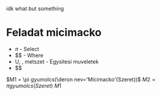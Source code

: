 idk what but something

# Feladat micimacko
- $\pi$  - Select
- $\$ - Where
- U, \, metszet - Egysitesi muveletek
- $\$

$M1 = \pi gyumolcs(\deron nev='Micimacko'(Szeret))$
$M2 = \pi gyumolcs(Szeret) \ M1$

# 